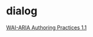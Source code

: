 # dialog
[WAI-ARIA Authoring Practices 1.1](https://www.w3.org/TR/wai-aria-practices-1.1/#dialog_modal)
